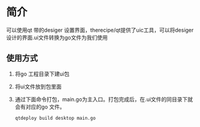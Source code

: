# 简介

可以使用qt 带的desiger 设置界面，therecipe/qt提供了uic工具，可以将desiger设计的界面.ui文件转换为go文件为我们使用



## 使用方式

1. 将go 工程目录下建ui包

2. 将ui文件放到包里面

3. 通过下面命令打包，main.go为主入口。打包完成后，在.ui文件的同目录下就会有对应的go 文件。

   ```shell
   qtdeploy build desktop main.go
   ```

   

